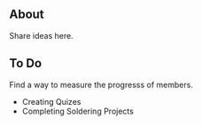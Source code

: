 ## About
Share ideas here. 
## To Do
Find a way to measure the progresss of members. 
- Creating Quizes 
- Completing Soldering Projects
